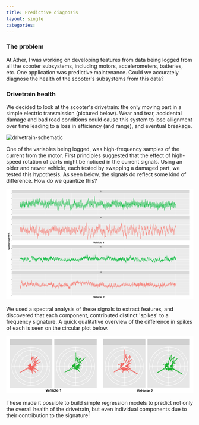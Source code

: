 ```yaml
---
title: Predictive diagnosis
layout: single
categories:
---
```


### The problem

At Ather, I was working on developing features from data being logged from all the scooter subsystems, including motors, accelerometers, batteries, etc. One application was predictive maintenance. Could we accurately diagnose the health of the scooter's subsystems from this data? 

### Drivetrain health

We decided to look at the scooter's drivetrain: the only moving part in a simple electric transmission (pictured below). Wear and tear, accidental damage and bad road conditions could cause this system to lose allignment over time leading to a loss in efficiency (and range), and eventual breakage. 

![drivetrain-schematic](http://2rapid.co.uk/wp-content/uploads/2010/06/drivetrain1.gif)

One of the variables being logged, was high-frequency samples of the current from the motor. First principles suggested that the effect of high-speed rotation of parts might be noticed in the current signals. Using an older and newer vehicle, each tested by swapping a damaged part, we tested this hypothesis. As seen below, the signals do reflect some kind of difference. How do we quantize this?

![drivetrain-currents](/assets/images/drivetrain-1.png)

We used a spectral analysis of these signals to extract features, and discovered that each component, contributed distinct 'spikes' to a frequency signature. A quick qualitative overview of the difference in spikes of each is seen on the circular plot below. 

![drivetrain-signature](/assets/images/drivetrain-sig.png)

These made it possible to build simple regression models to predict not only the overall health of the drivetrain, but even individual components due to their contribution to the signature!

